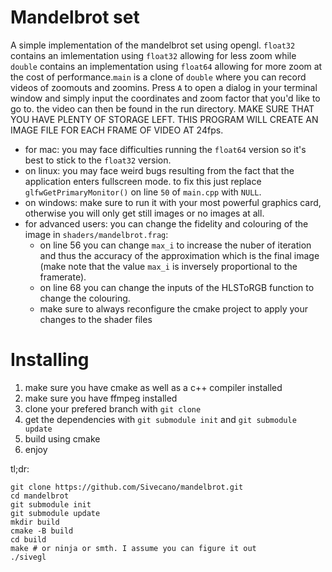 # Mandelbrot set
A simple implementation of the mandelbrot set using opengl.
`float32` contains an imlementation using `float32` allowing for less zoom while `double` contains an implementation using `float64` allowing for more zoom at the cost of performance.`main` is a clone of `double` where you can record videos of zoomouts and zoomins. Press `A` to open a dialog in your terminal window and simply input the coordinates and zoom factor that you'd like to go to. the video can then be found in the run directory. MAKE SURE THAT YOU HAVE PLENTY OF STORAGE LEFT. THIS PROGRAM WILL CREATE AN IMAGE FILE FOR EACH FRAME OF VIDEO AT 24fps. 
  * for mac: you may face difficulties running the `float64` version so it's best to stick to the `float32` version.
  * on linux: you may face weird bugs resulting from the fact that the application enters fullscreen mode. to fix this just replace `glfwGetPrimaryMonitor()` on line `50` of `main.cpp` with `NULL`.
  * on windows: make sure to run it with your most powerful graphics card, otherwise you will only get still images or no images at all.
  * for advanced users: you can change the fidelity and colouring of the image in `shaders/mandelbrot.frag`: 
      * on line 56 you can change `max_i` to increase the nuber of iteration and thus the accuracy of the approximation which is the final image (make note that the value `max_i` is inversely proportional to the framerate).
      * on line 68 you can change the inputs of the HLSToRGB function to change the colouring.
      * make sure to always reconfigure the cmake project to apply your changes to the shader files
# Installing
  1. make sure you have cmake as well as a c++ compiler installed
  2. make sure you have ffmpeg installed
  3. clone your prefered branch with `git clone`
  4. get the dependencies with `git submodule init` and `git submodule update`
  5. build using cmake
  6. enjoy
  
  tl;dr:
 ```
 git clone https://github.com/Sivecano/mandelbrot.git
 cd mandelbrot
 git submodule init
 git submodule update
 mkdir build 
 cmake -B build 
 cd build 
 make # or ninja or smth. I assume you can figure it out
 ./sivegl
 ```
